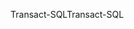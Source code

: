 <span data-ttu-id="bbe03-101">Transact-SQL</span><span class="sxs-lookup"><span data-stu-id="bbe03-101">Transact-SQL</span></span>